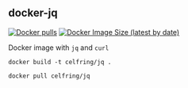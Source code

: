 docker-jq
---

[![Docker pulls](https://img.shields.io/docker/pulls/celfring/jq)](https://hub.docker.com/r/celfring/jq)
[![Docker Image Size (latest by date)](https://img.shields.io/docker/image-size/celfring/jq)](https://hub.docker.com/r/celfring/jq)


Docker image with `jq` and `curl`


```
docker build -t celfring/jq .
```

```
docker pull celfring/jq
```
